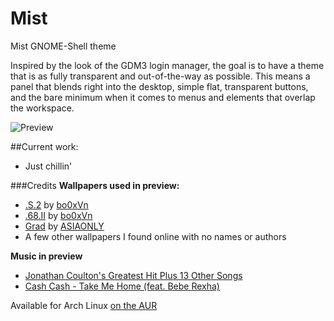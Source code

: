 # Mist
Mist GNOME-Shell theme

Inspired by the look of the GDM3 login manager, the goal is to have a theme that is as fully transparent and out-of-the-way as possible. This means a panel that blends right into the desktop, simple flat, transparent buttons, and the bare minimum when it comes to menus and elements that overlap the workspace.

![Preview](http://orig00.deviantart.net/a21a/f/2016/113/4/e/mist_by_therealpadster-d8gorck.png)

##Current work:
* Just chillin'

###Credits
**Wallpapers used in preview:**
* [.S.2](http://fav.me/d6ufyli) by [bo0xVn](http://bo0xvn.deviantart.com/)
* [.68.II](http://fav.me/d5n7wmy) by [bo0xVn](http://bo0xvn.deviantart.com/)
* [Grad](http://fav.me/d7p74zj) by [ASIAONLY](http://asiaonly.deviantart.com/)
* A few other wallpapers I found online with no names or authors

**Music in preview**
* [Jonathan Coulton's Greatest Hit Plus 13 Other Songs](http://www.deviantart.com/users/outgoing?http://www.jonathancoulton.com/wiki/Jonathan_Coulton%27s_Greatest_Hit_%28Plus_13_Other_Songs%29)
* [Cash Cash - Take Me Home (feat. Bebe Rexha)](http://www.deviantart.com/users/outgoing?https://play.google.com/store/music/album/Cash_Cash_Take_Me_Home_feat_Bebe_Rexha?id=Beavzz7imldy2cocg4cbraoeuku&hl=en)

Available for Arch Linux [on the AUR](http://www.deviantart.com/users/outgoing?https://aur.archlinux.org/packages/gnome-shell-theme-mist-git/)

